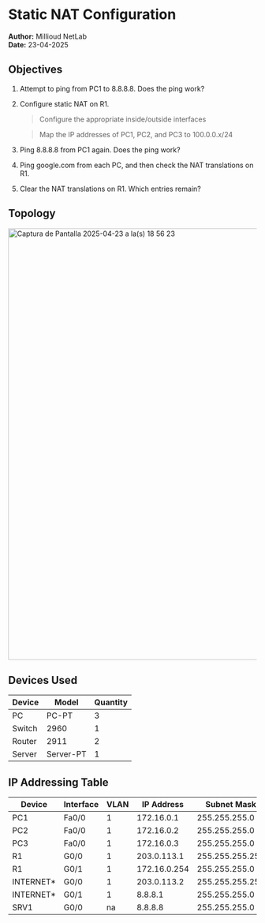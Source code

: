 # Static NAT Configuration
**Author:** Millioud NetLab  
**Date:** 23-04-2025

## Objectives

1. Attempt to ping from PC1 to 8.8.8.8.  Does the ping work?

2. Configure static NAT on R1.
   
   > Configure the appropriate inside/outside interfaces
   
   > Map the IP addresses of PC1, PC2, and PC3 to 100.0.0.x/24

4. Ping 8.8.8.8 from PC1 again.  Does the ping work?

5. Ping google.com from each PC, and then check the NAT translations on R1.

6. Clear the NAT translations on R1.  Which entries remain?

## Topology

<img width="875" alt="Captura de Pantalla 2025-04-23 a la(s) 18 56 23" src="https://github.com/user-attachments/assets/a2110b27-b076-49e4-86c5-e855d63f7bba" />

## Devices Used

| Device         | Model        | Quantity |
|----------------|--------------|----------|
| PC         | PC-PT         | 3        |
| Switch | 2960         | 1        |
| Router             | 2911      | 2        |
| Server             | Server-PT      | 1        |

## IP Addressing Table

| Device | Interface | VLAN | IP Address     | Subnet Mask       |
|--------|-----------|------|----------------|-------------------|
| PC1    | Fa0/0     | 1   | 172.16.0.1  | 255.255.255.0     |
| PC2    | Fa0/0     | 1   | 172.16.0.2   | 255.255.255.0     |
| PC3   | Fa0/0  | 1   | 172.16.0.3   | 255.255.255.0     |
| R1   | G0/0  | 1   | 203.0.113.1   | 255.255.255.252     |
| R1   | G0/1   | 1   | 172.16.0.254   | 255.255.255.0     |
| INTERNET*   | G0/0   | 1   | 203.0.113.2   | 255.255.255.252     |
| INTERNET*   | G0/1   | 1   | 8.8.8.1   | 255.255.255.0     |
| SRV1   | G0/0   | na   | 8.8.8.8   | 255.255.255.0     |










